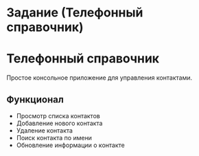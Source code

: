 # Задание (Телефонный справочник)

# Телефонный справочник

Простое консольное приложение для управления контактами.

## Функционал

- Просмотр списка контактов
- Добавление нового контакта
- Удаление контакта
- Поиск контакта по имени
- Обновление информации о контакте
